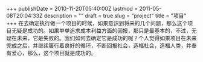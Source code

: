 +++
publishDate = 2010-11-20T05:40:00Z
lastmod = 2011-05-08T20:04:33Z
description = ""
draft = true
slug = "project"
title = "项目"
+++
在去确定执行做一个项目的时候，如果意识到将来的几个问题，那么这个项目无疑是成功的。如果单单追求成本利益方面的回报，那只是最基本的，不过，无疑在未来，它是失败的。我们如何去确定它是成功的呢？个人觉得如果项目在未来完成之后，并继续履行着良好的循环，不断回报社会，造福社会，造福人类，并奉有爱心，那么，这个项目就是成功的。